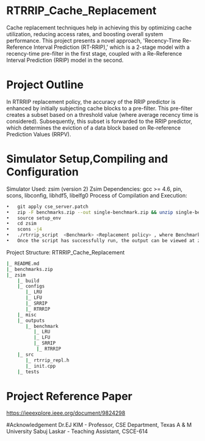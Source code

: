 # RTRRIP_Cache_Replacement
Cache replacement techniques help in achieving this by optimizing cache utilization, reducing access rates, and boosting overall system performance. This project presents a novel approach, 'Recency-Time Re-Reference Interval Prediction (RT-RRIP),' which is a 2-stage model with a recency-time pre-filter in the first stage, coupled with a Re-Reference Interval Prediction (RRIP) model in the second.

# Project Outline
In RTRRIP replacement policy, the accuracy of the RRIP predictor is enhanced by initially subjecting cache blocks to a pre-filter. This pre-filter creates a subset based on a threshold value (where average recency time is considered). Subsequently, this subset is forwarded to the RRIP predictor, which determines the eviction of a data block based on Re-reference Prediction Values (RRPV).

# Simulator Setup,Compiling and Configuration
Simulator Used: zsim (version 2)
Zsim Dependencies: gcc >= 4.6, pin, scons, libconfig, libhdf5, libelfg0
Process of Compilation and Execution:
```bash
•	git apply cse_server.patch
•	zip -F benchmarks.zip --out single-benchmark.zip && unzip single-benchmark.zip && mkdir benchmarks/parsec-2.1/inputs/streamcluster tar -zxvf polybench-c-3.2.tar.gz
•	source setup_env
•	cd zsim
•	scons -j4
•	./rtrrip_script  <Benchmark> <Replacement policy> , where Benchmark:[SPEC,RTRRIP] and Replacement policy:[LRU,LFU,SRRIP,RTRRIP]
•	Once the script has successfully run, the output can be viewed at zsim/outputs/<Replacement_policy>/<Benchmark_workload>/zsim.out
```
Project Structure:
RTRRIP_Cache_Replacement
```bash    
|_ README.md
|_ benchmarks.zip
|_ zsim
    |_ build
    |_ configs
       |_ LRU
       |_ LFU
       |_ SRRIP
       |_ RTRRIP
    |_ misc 
    |_ outputs
       |_ benchmark
       	  |_ LRU
       	  |_ LFU
       	  |_ SRRIP
           |_ RTRRIP
    |_ src
       |_ rtrrip_repl.h
       |_ init.cpp
    |_ tests
```
# Project Reference Paper
https://ieeexplore.ieee.org/document/9824298

#Acknowledgement
Dr.EJ KIM - Professor, CSE Department, Texas A & M University
Sabuj Laskar - Teaching Assistant, CSCE-614 
